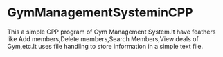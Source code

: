 # GymManagementSysteminCPP

This a simple CPP program of Gym Management System.It have feathers like Add members,Delete members,Search Members,View deals of Gym,etc.It uses file handling to store information in a simple text file.
